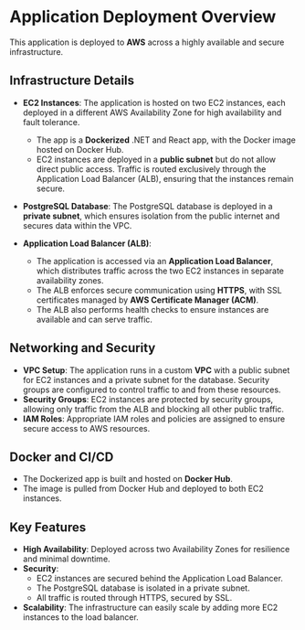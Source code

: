 # Application Deployment Overview

This application is deployed to **AWS** across a highly available and secure infrastructure.

## Infrastructure Details

- **EC2 Instances**: The application is hosted on two EC2 instances, each deployed in a different AWS Availability Zone for high availability and fault tolerance.
  - The app is a **Dockerized** .NET and React app, with the Docker image hosted on Docker Hub.
  - EC2 instances are deployed in a **public subnet** but do not allow direct public access. Traffic is routed exclusively through the Application Load Balancer (ALB), ensuring that the instances remain secure.

- **PostgreSQL Database**: The PostgreSQL database is deployed in a **private subnet**, which ensures isolation from the public internet and secures data within the VPC.

- **Application Load Balancer (ALB)**: 
  - The application is accessed via an **Application Load Balancer**, which distributes traffic across the two EC2 instances in separate availability zones.
  - The ALB enforces secure communication using **HTTPS**, with SSL certificates managed by **AWS Certificate Manager (ACM)**.
  - The ALB also performs health checks to ensure instances are available and can serve traffic.

## Networking and Security

- **VPC Setup**: The application runs in a custom **VPC** with a public subnet for EC2 instances and a private subnet for the database. Security groups are configured to control traffic to and from these resources.
- **Security Groups**: EC2 instances are protected by security groups, allowing only traffic from the ALB and blocking all other public traffic.
- **IAM Roles**: Appropriate IAM roles and policies are assigned to ensure secure access to AWS resources.

## Docker and CI/CD

- The Dockerized app is built and hosted on **Docker Hub**.
- The image is pulled from Docker Hub and deployed to both EC2 instances.

## Key Features

- **High Availability**: Deployed across two Availability Zones for resilience and minimal downtime.
- **Security**: 
  - EC2 instances are secured behind the Application Load Balancer.
  - The PostgreSQL database is isolated in a private subnet.
  - All traffic is routed through HTTPS, secured by SSL.
- **Scalability**: The infrastructure can easily scale by adding more EC2 instances to the load balancer.


